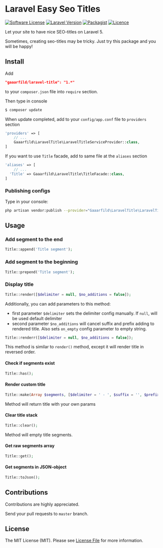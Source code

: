 # Laravel Easy Seo Titles

[![Software License](https://img.shields.io/badge/license-MIT-brightgreen.svg?style=flat-square)](LICENSE.md)
[![Laravel Version](https://img.shields.io/badge/laravel-5.1-orange.svg?style=flat-square)](http://laravel.com)
[![Packagist](https://img.shields.io/packagist/dt/gaaarfild/laravel-title.svg)]()
[![Licence](https://img.shields.io/packagist/l/gaaarfild/laravel-title.svg)](https://github.com/gaaarfild/laravel-title/blob/master/LICENSE)

Let your site to have nice SEO-titles on Laravel 5.

Sometimes, creating seo-titles may be tricky. Just try this package and you will be happy!

## Install

Add

``` JSON
"gaaarfild/laravel-title": "1.*"
```

to your `composer.json` file into `require` section.

Then type in console

``` BASH
$ composer update
```

When update completed, add to your `config/app.conf` file to `providers` section

``` PHP
'providers' => [
    // ...
    Gaaarfild\LaravelTitle\LaravelTitleServiceProvider::class,
]
```

If you want to use `Title` facade, add to same file at the `aliases` section

``` PHP
'aliases' => [
    // ...
  'Title' => Gaaarfild\LaravelTitle\TitleFacade::class,
]
```

### Publishing configs

Type in your console:

``` bash
php artisan vendor:publish --provider="Gaaarfild\LaravelTitle\LaravelTitleServiceProvider"
```

## Usage

### Add segment to the end

``` php
Title::append('Title segment');
```

### Add segment to the beginning

``` PHP
Title::prepend('Title segment');
```

### Display title

``` php
Title::render([$delimiter = null, $no_additions = false]);
```

Additionally, you can add parameters to this method:

 - first parameter `$delimiter` sets the delimiter config manually. If `null`, will be used default delimiter
 - second parameter `$no_additions` will cancel suffix and prefix adding to rendered title. 
Also sets `on_empty` config parameter to empty string.


``` php
Title::renderr([$delimiter = null, $no_additions = false]);
```

This method is similar to `render()` method, except it will render title in reversed order.

#### Check if segments exist

``` PHP
Title::has();
```

#### Render custom title

``` PHP
Title::make(Array $segments, [$delimiter = ' - ', $suffix = '', $prefix = '', $on_empty = '']);
```

Method will return title with your own params

#### Clear title stack

``` PHP
Title::clear();
```

Method will empty title segments.

#### Get raw segments array

``` PHP
Title::get();
```

#### Get segments in JSON-object

``` PHP
Title::toJson();
```

## Contributions

Contributions are highly appreciated.

Send your pull requests to `master` branch.


## License

The MIT License (MIT). Please see [License File](https://github.com/gaaarfild/laravel-title/blob/master/LICENSE) for more information.

